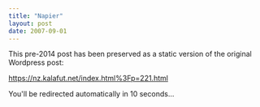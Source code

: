 ```yaml
---
title: "Napier"
layout: post
date: 2007-09-01
---
```


This pre-2014 post has been preserved as a static version of the original Wordpress post:

https://nz.kalafut.net/index.html%3Fp=221.html

You'll be redirected automatically in 10 seconds...

<head>
  <meta http-equiv="refresh" content="10;url=https://nz.kalafut.net/index.html%3Fp=221.html">
</head>

